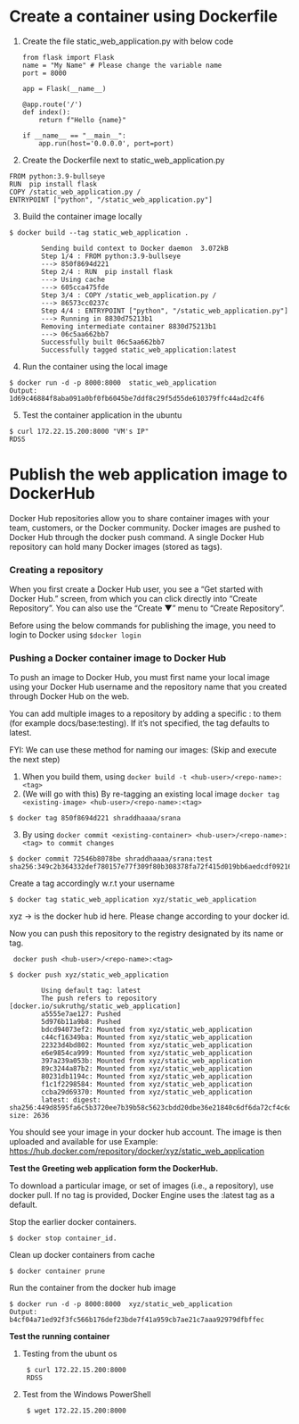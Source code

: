 # Create a container using Dockerfile


1. Create the file static_web_application.py with below code
    ```
    from flask import Flask
    name = "My Name" # Please change the variable name
    port = 8000

    app = Flask(__name__)

    @app.route('/')
    def index():
        return f"Hello {name}"

    if __name__ == "__main__":
        app.run(host='0.0.0.0', port=port)

2. Create the Dockerfile next to static_web_application.py
```
FROM python:3.9-bullseye
RUN  pip install flask
COPY /static_web_application.py /
ENTRYPOINT ["python", "/static_web_application.py"]
```

3. Build the container image locally
```
$ docker build --tag static_web_application .

        Sending build context to Docker daemon  3.072kB
        Step 1/4 : FROM python:3.9-bullseye
        ---> 850f8694d221
        Step 2/4 : RUN  pip install flask
        ---> Using cache
        ---> 605cca475fde
        Step 3/4 : COPY /static_web_application.py /
        ---> 86573cc0237c
        Step 4/4 : ENTRYPOINT ["python", "/static_web_application.py"]
        ---> Running in 8830d75213b1
        Removing intermediate container 8830d75213b1
        ---> 06c5aa662bb7
        Successfully built 06c5aa662bb7
        Successfully tagged static_web_application:latest
```

4. Run the container using the local image
```
$ docker run -d -p 8000:8000  static_web_application
Output: 1d69c46884f8aba091a0bf0fb6045be7ddf8c29f5d55de610379ffc44ad2c4f6
```

5. Test the container application in the ubuntu
```
$ curl 172.22.15.200:8000 "VM's IP"
RDSS
```
# Publish the web application image to DockerHub

Docker Hub repositories allow you to share container images with your team, customers, or the Docker community.
Docker images are pushed to Docker Hub through the docker push command. A single Docker Hub repository can hold many Docker images (stored as tags).

### Creating a repository
When you first create a Docker Hub user, you see a “Get started with Docker Hub.” screen, from which you can click directly into “Create Repository”. You can also use the “Create ▼” menu to “Create Repository”.

Before using the below commands for publishing the image, you need to login to Docker using ```$docker login```

### Pushing a Docker container image to Docker Hub
To push an image to Docker Hub, you must first name your local image using your Docker Hub username and the repository name that you created through Docker Hub on the web.

You can add multiple images to a repository by adding a specific :<tag> to them (for example docs/base:testing). If it’s not specified, the tag defaults to latest.

FYI: We can use these method for naming our images: (Skip and execute the next step)

1. When you build them, using ```docker build -t <hub-user>/<repo-name>:<tag>```
2. (We will go with this) By re-tagging an existing local image ```docker tag <existing-image> <hub-user>/<repo-name>:<tag>```
```
$ docker tag 850f8694d221 shraddhaaaa/srana
```
3. By using ```docker commit <existing-container> <hub-user>/<repo-name>:<tag> to commit changes```
```
$ docker commit 72546b8078be shraddhaaaa/srana:test
sha256:349c2b364332def780157e77f309f80b308378fa72f415d019bb6aedcdf09216
```
Create a tag accordingly w.r.t your username
```
$ docker tag static_web_application xyz/static_web_application
```
xyz -> is the docker hub id here. Please change according to your docker id.

Now you can push this repository to the registry designated by its name or tag.

``` docker push <hub-user>/<repo-name>:<tag>```
```
$ docker push xyz/static_web_application

        Using default tag: latest
        The push refers to repository [docker.io/sukruthg/static_web_application]
        a5555e7ae127: Pushed
        5d976b11a9b8: Pushed
        bdcd94073ef2: Mounted from xyz/static_web_application
        c44cf16349ba: Mounted from xyz/static_web_application
        22323d4bd802: Mounted from xyz/static_web_application
        e6e9854ca999: Mounted from xyz/static_web_application
        397a239a053b: Mounted from xyz/static_web_application
        89c3244a87b2: Mounted from xyz/static_web_application
        80231db1194c: Mounted from xyz/static_web_application
        f1c1f2298584: Mounted from xyz/static_web_application
        ccba29d69370: Mounted from xyz/static_web_application
        latest: digest: sha256:449d8595fa6c5b3720ee7b39b58c5623cbdd20dbe36e21840c6df6da72cf4c6d size: 2636
```
You should see your image in your docker hub account.
The image is then uploaded and available for use
Example: https://hub.docker.com/repository/docker/xyz/static_web_application


**Test the Greeting web application form the DockerHub.**

To download a particular image, or set of images (i.e., a repository), use docker pull. If no tag is provided, Docker Engine uses the :latest tag as a default.

Stop the earlier docker containers.
```
$ docker stop container_id.
```
 Clean up docker containers from cache
```
$ docker container prune
```

Run the container from the docker hub image
```
$ docker run -d -p 8000:8000  xyz/static_web_application
Output: b4cf04a71ed92f3fc566b176def23bde7f41a959cb7ae21c7aaa92979dfbffec
```

**Test the running container**
1. Testing from the ubunt os

        $ curl 172.22.15.200:8000
        RDSS

2. Test from the Windows PowerShell

        $ wget 172.22.15.200:8000
       
